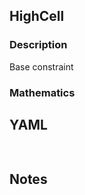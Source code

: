 ## HighCell

### Description

Base constraint

### Mathematics

## YAML

```yaml
    
```

## Notes

